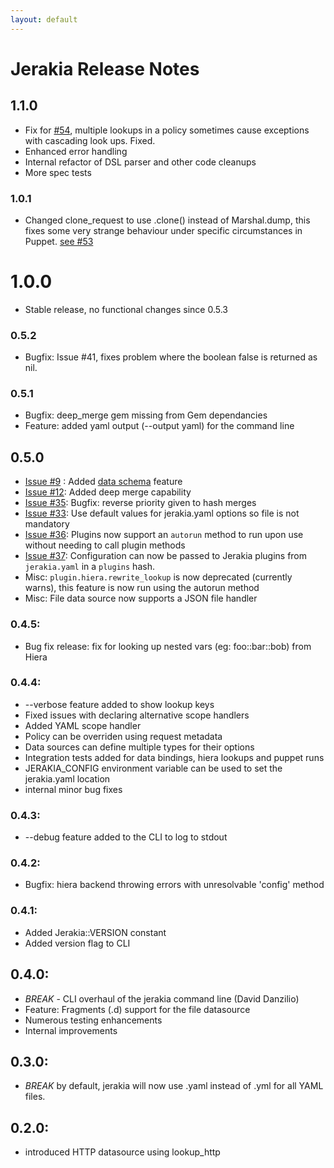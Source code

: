 ```yaml
---
layout: default
---
```


# Jerakia Release Notes

## 1.1.0

* Fix for [#54](https://github.com/crayfishx/jerakia/pull/54), multiple lookups in a policy sometimes cause exceptions with cascading look
ups. Fixed.
* Enhanced error handling
* Internal refactor of DSL parser and other code cleanups
* More spec tests

### 1.0.1

* Changed clone_request to use .clone() instead of Marshal.dump, this fixes some very strange behaviour under specific circumstances in Puppet. [see #53](https://github.com/crayfishx/jerakia/pull/53)

# 1.0.0

* Stable release, no functional changes since 0.5.3


### 0.5.2
* Bugfix: Issue #41, fixes problem where the boolean false is returned as nil.

### 0.5.1
* Bugfix: deep_merge gem missing from Gem dependancies
* Feature: added yaml output (--output yaml) for the command line

## 0.5.0

* [Issue #9](https://github.com/crayfishx/jerakia/issues/9) : Added [data schema](/schema/) feature
* [Issue #12](https://github.com/crayfishx/jerakia/issues/12): Added deep merge capability
* [Issue #35](https://github.com/crayfishx/jerakia/issues/35): Bugfix: reverse priority given to hash merges
* [Issue #33](https://github.com/crayfishx/jerakia/issues/33): Use default values for jerakia.yaml options so file is not mandatory
* [Issue #36](https://github.com/crayfishx/jerakia/issues/36): Plugins now support an `autorun` method to run upon use without needing to call plugin methods
* [Issue #37](https://github.com/crayfishx/jerakia/issues/37): Configuration can now be passed to Jerakia plugins from `jerakia.yaml` in a `plugins` hash.
* Misc: `plugin.hiera.rewrite_lookup` is now deprecated (currently warns), this feature is now run using the autorun method
* Misc: File data source now supports a JSON file handler

###  0.4.5:
*  Bug fix release: fix for looking up nested vars (eg: foo::bar::bob) from Hiera

### 0.4.4:
* --verbose feature added to show lookup keys
* Fixed issues with declaring alternative scope handlers
* Added YAML scope handler
* Policy can be overriden using request metadata
* Data sources can define multiple types for their options
* Integration tests added for data bindings, hiera lookups and puppet runs
* JERAKIA_CONFIG environment variable can be used to set the jerakia.yaml location
* internal minor bug fixes

### 0.4.3:
* --debug feature added to the CLI to log to stdout

### 0.4.2:
* Bugfix: hiera backend throwing errors with unresolvable 'config' method

### 0.4.1:
* Added Jerakia::VERSION constant
* Added version flag to CLI

## 0.4.0:
* *BREAK* - CLI overhaul of the jerakia command line (David Danzilio)
* Feature: Fragments (.d) support for the file datasource
* Numerous testing enhancements
* Internal improvements

## 0.3.0:
* *BREAK* by default, jerakia will now use .yaml instead of .yml for all YAML files.

## 0.2.0:
* introduced HTTP datasource using lookup_http
